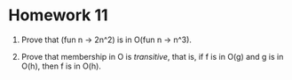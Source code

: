 # Homework 11

1. Prove that (fun n -> 2n^2) is in O(fun n -> n^3).

2. Prove that membership in O is *transitive*, that is, if f is in O(g)
and g is in O(h), then f is in O(h).
